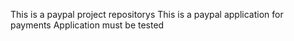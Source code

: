 This is a paypal project repositorys
This is a paypal application for payments
Application must be tested

